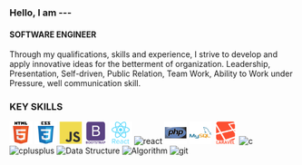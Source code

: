 ### Hello, I am ---
#### SOFTWARE ENGINEER

Through my qualifications, skills and experience, I strive to develop and apply innovative ideas for the betterment of organization.
Leadership, Presentation, Self-driven, Public Relation, Team Work, Ability to Work under Pressure, well communication skill.
<h3 align="left">KEY SKILLS</h3>
<p align="left">
<img src="https://raw.githubusercontent.com/devicons/devicon/master/icons/html5/html5-original-wordmark.svg" alt="html5" width="40" height="40"/>
<img src="https://raw.githubusercontent.com/devicons/devicon/master/icons/css3/css3-original-wordmark.svg" alt="css3" width="40" height="40"/>
<img src="https://raw.githubusercontent.com/devicons/devicon/master/icons/javascript/javascript-original.svg" alt="javascript" width="40" height="40"/>
<img src="https://raw.githubusercontent.com/devicons/devicon/master/icons/bootstrap/bootstrap-plain-wordmark.svg" alt="bootstrap" width="40" height="40"/>
<img src="https://raw.githubusercontent.com/devicons/devicon/master/icons/react/react-original-wordmark.svg" alt="react" width="40" height="40"/>
<img src="https://www.pngitem.com/pimgs/m/91-913031_axios-axios-logo-hd-png-download.png" alt="react" width="40" height="40"/>
<img src="https://raw.githubusercontent.com/devicons/devicon/master/icons/php/php-original.svg" alt="php" width="40" height="40"/>
<img src="https://raw.githubusercontent.com/devicons/devicon/master/icons/mysql/mysql-original-wordmark.svg" alt="mysql" width="40" height="40"/>
<img src="https://raw.githubusercontent.com/devicons/devicon/master/icons/laravel/laravel-plain-wordmark.svg" alt="laravel" width="40" height="40"/>
<img src="https://user-images.githubusercontent.com/38988349/136521531-2ce6616f-f983-4711-ae7a-69ad570829e7.png" alt="c" width="40" height="40"/>
<img src="https://seeklogo.com/images/C/c-logo-43CE78FF9C-seeklogo.com.png" alt="cplusplus" width="40" height="40"/>
<img src="https://st3.depositphotos.com/27847728/33077/v/600/depositphotos_330775166-stock-illustration-initial-letter-logo-creative-typography.jpg" alt="Data Structure" width="40" height="40"/>
<img src="https://encrypted-tbn0.gstatic.com/images?q=tbn:ANd9GcSnAOCjnEdUltfpxt5EzfNNjqXW9m-wdOl7fA&usqp=CAU" alt="Algorithm" width="40" height="40"/>
<img src="https://www.vectorlogo.zone/logos/git-scm/git-scm-icon.svg" alt="git" width="40" height="40"/>
</p>

  







